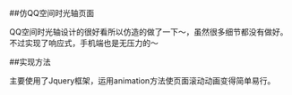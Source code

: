 ##仿QQ空间时光轴页面

QQ空间时光轴设计的很好看所以仿造的做了一下～，虽然很多细节都没有做好。不过实现了响应式，手机端也是无压力的～

##实现方法

主要使用了Jquery框架，运用animation方法使页面滚动动画变得简单易行。